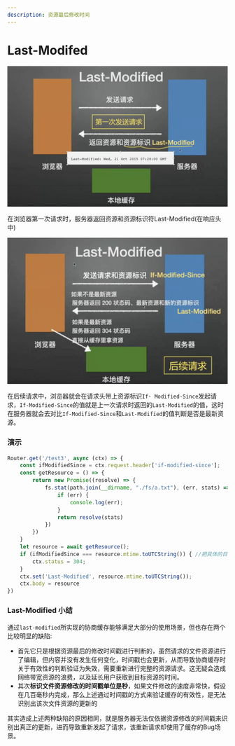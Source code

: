 ```yaml
---
description: 资源最后修改时间
---
```


# Last-Modifed

![](<../.gitbook/assets/image (14) (1).png>)

在浏览器第一次请求时，服务器返回资源和资源标识符Last-Modified(在响应头中)

![](<../.gitbook/assets/image (17) (1).png>)

在后续请求中，浏览器就会在请求头带上资源标识`If- Modified-Since`发起请求，`If-Modified-Since`的值就是上一次请求时返回的`Last-Modified`的值，这时在服务器就会去对比`If-Modified-Since`和`Last-Modified`的值判断是否是最新资源。



### 演示

```javascript
Router.get('/test3', async (ctx) => {
    const ifModifiedSince = ctx.request.header['if-modified-since'];
    const getResource = () => {
        return new Promise((resolve) => {
            fs.stat(path.join(__dirname, "./fs/a.txt"), (err, stats) => {
                if (err) {
                    console.log(err);
                }
                return resolve(stats)
            })
        })
    }
    let resource = await getResource();
    if (ifModifiedSince === resource.mtime.toUTCString()) { //把具体的日期转换为（根据 GMT）字符串
        ctx.status = 304;
    }
    ctx.set('Last-Modified', resource.mtime.toUTCString());
    ctx.body = resource
})
```



### Last-Modified 小结

通过`last-modified`所实现的协商缓存能够满足大部分的使用场景，但也存在两个比较明显的缺陷:

* 首先它只是根据资源最后的修改时间戳进行判断的，虽然请求的文件资源进行了编辑，但内容并没有发生任何变化，时间戳也会更新，从而导致协商缓存时关于有效性的判断验证为失效，需要重新进行完整的资源请求。这无疑会造成网络带宽资源的浪费，以及延长用户获取到目标资源的时间。&#x20;
* 其次**标识文件资源修改的时间戳单位是秒**，如果文件修改的速度非常快，假设在几百毫秒内完成，那么上述通过时间戳的方式来验证缓存的有效性，是无法识别出该次文件资源的更新的



其实造成上述两种缺陷的原因相同，就是服务器无法仅依据资源修改的时间戳来识别出真正的更新，进而导致重新发起了请求，该重新请求却使用了缓存的Bug场景。

